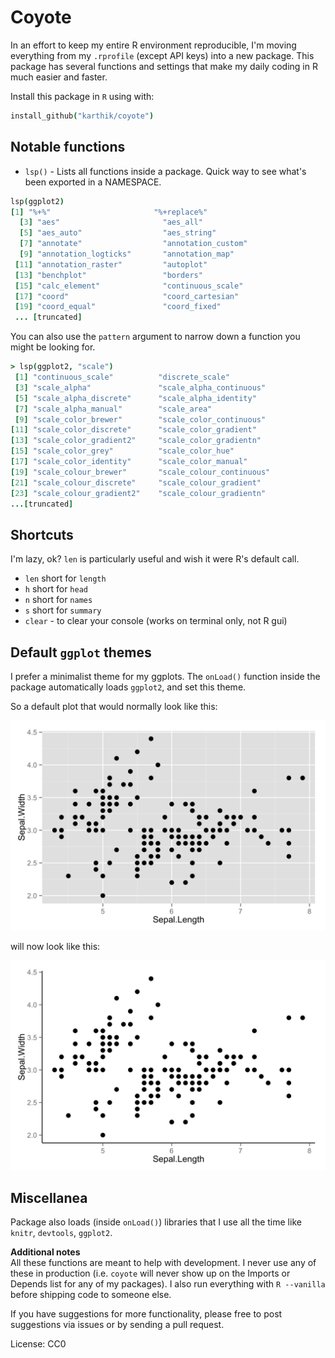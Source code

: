 # Coyote

In an effort to keep my entire R environment reproducible, I'm moving everything from my `.rprofile` (except API keys) into a new package. This package has several functions and settings that make my daily coding in R much easier and faster. 

Install this package in `R` using with: 

```coffee
install_github("karthik/coyote")
```

## Notable functions

* `lsp()` - Lists all functions inside a package. Quick way to see what's been exported in a NAMESPACE. 

```coffee
lsp(ggplot2)
[1] "%+%"                       "%+replace%"               
  [3] "aes"                       "aes_all"                  
  [5] "aes_auto"                  "aes_string"               
  [7] "annotate"                  "annotation_custom"        
  [9] "annotation_logticks"       "annotation_map"           
 [11] "annotation_raster"         "autoplot"                 
 [13] "benchplot"                 "borders"                  
 [15] "calc_element"              "continuous_scale"         
 [17] "coord"                     "coord_cartesian"          
 [19] "coord_equal"               "coord_fixed"       
 ... [truncated]
```

You can also use the `pattern` argument to narrow down a function you might be looking for.

```coffee
> lsp(ggplot2, "scale")
 [1] "continuous_scale"          "discrete_scale"           
 [3] "scale_alpha"               "scale_alpha_continuous"   
 [5] "scale_alpha_discrete"      "scale_alpha_identity"     
 [7] "scale_alpha_manual"        "scale_area"               
 [9] "scale_color_brewer"        "scale_color_continuous"   
[11] "scale_color_discrete"      "scale_color_gradient"     
[13] "scale_color_gradient2"     "scale_color_gradientn"    
[15] "scale_color_grey"          "scale_color_hue"          
[17] "scale_color_identity"      "scale_color_manual"       
[19] "scale_colour_brewer"       "scale_colour_continuous"  
[21] "scale_colour_discrete"     "scale_colour_gradient"    
[23] "scale_colour_gradient2"    "scale_colour_gradientn"  
...[truncated]
```

## Shortcuts

I'm lazy, ok? `len` is particularly useful and wish it were R's default call.

* `len` short for `length`
* `h` short for `head`
* `n` short for `names`
* `s` short for `summary`
* `clear` - to clear your console (works on terminal only, not R gui)


## Default `ggplot` themes

I prefer a minimalist theme for my ggplots. The `onLoad()` function inside the package automatically loads `ggplot2`, and set this theme.

So a default plot that would normally look like this:

![old plot](old_ggplot.png)

will now look like this:

![new plot](new_ggplot.png)

## Miscellanea

Package also loads (inside `onLoad()`) libraries that I use all the time like `knitr`, `devtools`, `ggplot2`.

__Additional notes__  
All these functions are meant to help with development. I never use any of these in production (i.e. `coyote` will never show up on the Imports or Depends list for any of my packages). I also run everything with `R --vanilla` before shipping code to someone else.

If you have suggestions for more functionality, please free to post suggestions via issues or by sending a pull request.

License: CC0

